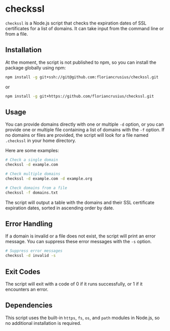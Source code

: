 # checkssl

`checkssl` is a Node.js script that checks the expiration dates of SSL certificates for a list of domains. It can take input from the command line or from a file.

## Installation

At the moment, the script is not published to npm, so
you can install the package globally using npm:

```bash
npm install -g git+ssh://git@github.com:floriancrusius/checkssl.git

```

or

```bash
npm install -g git+https://github.com/floriancrusius/checkssl.git

```

## Usage

You can provide domains directly with one or multiple `-d` option, or you can provide one or multiple file containing a list of domains with the `-f` option. If no domains or files are provided, the script will look for a file named `.checkssl` in your home directory.

Here are some examples:

```bash
# Check a single domain
checkssl -d example.com

# Check multiple domains
checkssl -d example.com -d example.org

# Check domains from a file
checkssl -f domains.txt
```

The script will output a table with the domains and their SSL certificate expiration dates, sorted in ascending order by date.

## Error Handling

If a domain is invalid or a file does not exist, the script will print an error message. You can suppress these error messages with the `-s` option.

```bash
# Suppress error messages
checkssl -d invalid -s
```

## Exit Codes

The script will exit with a code of 0 if it runs successfully, or 1 if it encounters an error.

## Dependencies

This script uses the built-in `https`, `fs`, `os`, and `path` modules in Node.js, so no additional installation is required.
